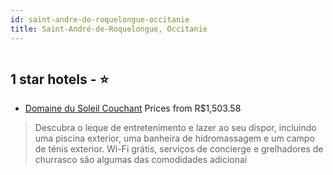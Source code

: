 ```yaml
---
id: saint-andre-de-roquelongue-occitanie
title: Saint-André-de-Roquelongue, Occitanie
---
```


<center><img src="https://i.travelapi.com/hotels/24000000/23530000/23525000/23524901/b309e2d5_z.jpg" alt="" /></center>


##  1 star hotels - ⭐️

-    [Domaine du Soleil Couchant](https://www.hurb.com/br/aud/https://www.hurb.com/br/hotels/saint-andre-de-roquelongue/domaine-du-soleil-couchant-HT-1LR4?cmp=18055) Prices from R$1,503.58
   > Descubra o leque de entretenimento e lazer ao seu dispor, incluindo uma piscina exterior, uma banheira de hidromassagem e um campo de ténis exterior. Wi-Fi grátis, serviços de concierge e grelhadores de churrasco são algumas das comodidades adicionai
